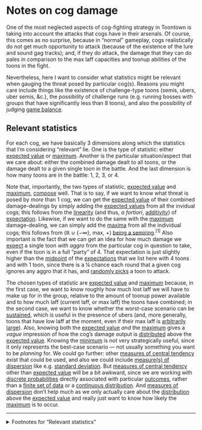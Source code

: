 # Notes on cog damage

One of the most neglected aspects of cog-fighting strategy in Toontown is
taking into account the attacks that cogs have in their arsenals. Of course,
this comes as no surprise, because in &ldquo;normal&rdquo; gameplay, cogs
realistically do not get much opportunity to attack (because of the existence
of the lure and sound gag tracks); and, if they do attack, the damage that they
can do pales in comparison to the max laff capacities and toonup abilities of
the toons in the fight.

Nevertheless, here I want to consider what statistics might be relevant when
gauging the threat posed by particular cog(s). Reasons you might care include
things like the existence of challenge-type toons (semis, ubers, uber semis,
&amp;c.), the possibility of challenge runs (e.g. running bosses with groups
that have significantly less than 8 toons), and also the possibility of judging
[game balance](https://en.wikipedia.org/wiki/Game_balance).

## Relevant statistics

For each cog, we have basically 3 dimensions along which the statistics that
I&rsquo;m considering &ldquo;relevant&rdquo; lie. One is the type of statistic:
either [expected value](https://en.wikipedia.org/wiki/Expected_value) or
[maximum](https://en.wikipedia.org/wiki/Maxima_and_minima). Another is the
particular situation/aspect that we care about: either the combined damage
dealt to all toons, or the damage dealt to a given single toon in the battle.
And the last dimension is how many toons are in the battle: 1, 2, 3, or 4.

Note that, importantly, the two types of statistic, [expected
value](https://en.wikipedia.org/wiki/Expected_value) and
[maximum](https://en.wikipedia.org/wiki/Maxima_and_minima),
[compose](https://en.wikipedia.org/wiki/Function_composition) well. That is to
say, if we want to know what threat is posed by *more* than 1 cog, we can get
the [expected value](https://en.wikipedia.org/wiki/Expected_value) of their
combined damage-dealings by simply adding the [expected
values](https://en.wikipedia.org/wiki/Expected_value) from all the invidual
cogs; this follows from the
[linearity](https://en.wikipedia.org/wiki/Linear_map) (and thus, <i>a
fortiori</i>, [additivity](https://en.wikipedia.org/wiki/Additive_map)) of
[expectation](https://en.wikipedia.org/wiki/Expected_value). Likewise, if we
want to do the same with the
[maximum](https://en.wikipedia.org/wiki/Maxima_and_minima) damage-dealing, we
can simply add the [maxima](https://en.wikipedia.org/wiki/Maxima_and_minima)
from all the individual cogs; this follows from
(&#x211d;&nbsp;&#x222a;&nbsp;{&minus;&infin;},&nbsp;max,&nbsp;+) [being a
semiring](https://en.wikipedia.org/wiki/Tropical_semiring).<sup>\[1\]</sup>
Also important is the fact that we can get an idea for how much damage we
[expect](https://en.wikipedia.org/wiki/Expected_value) a single toon *with
aggro* from the particular cog in question to take, even if the toon is in a
full &ldquo;party&rdquo; of 4. That expectation is just slightly higher than
the [midpoint](https://en.wikipedia.org/wiki/Midpoint) of the
[expectations](https://en.wikipedia.org/wiki/Expected_value) that we list here
with 4 toons and with 1 toon, since there is a &frac14; chance each round that
a given cog ignores any aggro that it has, and
[randomly picks](https://en.wikipedia.org/wiki/Discrete_uniform_distribution) a
toon to attack.

The chosen types of statistic are [expected
value](https://en.wikipedia.org/wiki/Expected_value) and
[maximum](https://en.wikipedia.org/wiki/Maxima_and_minima) because, in the
first case, we want to know roughly how much lost laff we will have to make up
for in the group, relative to the amount of toonup power available and to how
much laff (current laff, or max laff) the toons have combined; in the second
case, we want to know whether the worst-case scenario can be
[sustained](https://en.wikipedia.org/wiki/Life), which is useful in the
presence of ubers (and, more generally, toons that have low laff at the moment,
even if their max laff is [arbitrarily
large](https://en.wikipedia.org/wiki/Arbitrarily_large)). Also, knowing both
the [expected value](https://en.wikipedia.org/wiki/Expected_value) *and* the
[maximum](https://en.wikipedia.org/wiki/Maxima_and_minima) gives a *vague*
impression of how the cog&rsquo;s damage output is
[distributed](https://en.wikipedia.org/wiki/Probability_distribution) above the
[expected value](https://en.wikipedia.org/wiki/Expected_value). Knowing the
[minimum](https://en.wikipedia.org/wiki/Maxima_and_minima) is not very
strategically useful, since it only represents the best-case scenario &mdash;
not usually something you want to be *planning* for. We could go further: other
[measures of central tendency](https://en.wikipedia.org/wiki/Central_tendency)
exist that could be used, and also we could include [measure(s) of
dispersion](https://en.wikipedia.org/wiki/Statistical_dispersion) like e.g.
[standard deviation](https://en.wikipedia.org/wiki/Standard_deviation). But
[measures of central tendency](https://en.wikipedia.org/wiki/Central_tendency)
other than [expected value](https://en.wikipedia.org/wiki/Expected_value) will
be a bit awkward, since we are working with [discrete probabilities][discrete]
directly associated with particular [outcomes][outcome], rather than a [finite
set of data](https://en.wikipedia.org/wiki/Data_set) or a [continuous
distribution][continuous]. And [measures of
dispersion](https://en.wikipedia.org/wiki/Statistical_dispersion) don&rsquo;t
help much as we only actually care about the
[distribution](https://en.wikipedia.org/wiki/Probability_distribution) above
the [expected value](https://en.wikipedia.org/wiki/Expected_value) and really
just want to know how likely the
[maximum](https://en.wikipedia.org/wiki/Maxima_and_minima) is to occur.

---

<details>
<summary>Footnotes for &ldquo;Relevant statistics&rdquo;</summary>

1. This one is just slightly less obvious, but you can prove this yourself
   pretty easily: basically what you want to prove is a slight generalization
   of
   max{a,&nbsp;b}&nbsp;+&nbsp;max{c,&nbsp;d}&nbsp;=&nbsp;max{a&nbsp;+&nbsp;c,&nbsp;a&nbsp;+&nbsp;d,&nbsp;b&nbsp;+&nbsp;c,&nbsp;b&nbsp;+&nbsp;d}.
   In terms of &ldquo;max&rdquo; as a [binary
   operation](https://en.wikipedia.org/wiki/Binary_operation), this is:
   max{a,&nbsp;b}&nbsp;+&nbsp;max{c,&nbsp;d}&nbsp;=&nbsp;max{max{max{a&nbsp;+&nbsp;c,&nbsp;a&nbsp;+&nbsp;d},&nbsp;b&nbsp;+&nbsp;c},&nbsp;b&nbsp;+&nbsp;d}.
   Rewriting this exact same thing in more familiar [(semi-)ring][ring] syntax:
   (a&nbsp;+&nbsp;b)(c&nbsp;+&nbsp;d)&nbsp;=&nbsp;(((ac&nbsp;+&nbsp;ad)&nbsp;+&nbsp;bc)&nbsp;+&nbsp;bd).
   Since this is a [semiring](https://en.wikipedia.org/wiki/Semiring), both
   operations [associate](https://en.wikipedia.org/wiki/Associative_property),
   so we can get rid of the parentheses on the right-hand side:
   (a&nbsp;+&nbsp;b)(c&nbsp;+&nbsp;d)&nbsp;=&nbsp;ac&nbsp;+&nbsp;ad&nbsp;+&nbsp;bc&nbsp;+&nbsp;bd.
   Again, since this is a semiring, multiplication
   [distributes](https://en.wikipedia.org/wiki/Distributive_property) over
   addition, so we can rewrite the left-hand side by
   [left-distribution](https://en.wikipedia.org/wiki/Distributive_property#Definition):
   (a&nbsp;+&nbsp;b)c&nbsp;+&nbsp;(a&nbsp;+&nbsp;b)d. Repeating this process,
   but with
   [right-distribution](https://en.wikipedia.org/wiki/Distributive_property#Definition),
   we get: (ac&nbsp;+&nbsp;bc)&nbsp;+&nbsp;(ad&nbsp;+&nbsp;bd). Then,
   rearranging this using the fact that addition in a
   [semiring](https://en.wikipedia.org/wiki/Semiring) is an
   [abelian](https://en.wikipedia.org/wiki/Commutative_property)
   [monoid](https://en.wikipedia.org/wiki/Monoid) and thus
   [associates](https://en.wikipedia.org/wiki/Associative_property) and
   [commutes](https://en.wikipedia.org/wiki/Commutative_property), we can get
   the same expression as was on the right-hand side of the equals sign:
   ac&nbsp;+&nbsp;ad&nbsp;+&nbsp;bc&nbsp;+&nbsp;bd.

</details>

[discrete]: https://en.wikipedia.org/wiki/Discrete_probability_distribution#Discrete_probability_distribution
[outcome]: https://en.wikipedia.org/wiki/Outcome_(probability)
[continuous]: https://en.wikipedia.org/wiki/Discrete_probability_distribution#Continuous_probability_distribution
[ring]: https://en.wikipedia.org/wiki/Ring_(mathematics)
